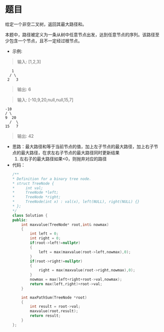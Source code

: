 # 题目
给定一个非空二叉树，返回其最大路径和。

本题中，路径被定义为一条从树中任意节点出发，达到任意节点的序列。该路径至少包含一个节点，且不一定经过根节点。

* 示例:

>输入: [1,2,3]

       1
      / \
     2   3

>输出: 6



>输入: [-10,9,20,null,null,15,7]

    -10
    / \
    9  20
      /  \
    15   7

>输出: 42
* 思路：最大路径和等于当前节点的值，加上左子节点的最大路径，加上右子节点的最大路径，在求左右子节点的最大路径同时更新结果
    1. 左右子的最大路径如果<0，则抛弃对应的路径
* 代码：
    ```C++
    /**
    * Definition for a binary tree node.
    * struct TreeNode {
    *     int val;
    *     TreeNode *left;
    *     TreeNode *right;
    *     TreeNode(int x) : val(x), left(NULL), right(NULL) {}
    * };
    */
    class Solution {
    public:
        int maxvalue(TreeNode* root,int& nowmax)
        {
            int left = 0;
            int right = 0;
            if(root->left!=nullptr)
            {
                left = max(maxvalue(root->left,nowmax),0);
            }
            if(root->right!=nullptr)
            {
                right = max(maxvalue(root->right,nowmax),0);
            }
            nowmax = max(left+right+root->val,nowmax);
            return max(left,right)+root->val;
        }

        int maxPathSum(TreeNode *root)
        {
            int result = root->val;
            maxvalue(root,result);
            return result;
        }
    };
    ```
